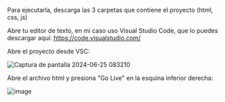 Para ejecutarla, descarga las 3 carpetas que contiene el proyecto (html, css, js)

Abre tu editor de texto, en mi caso uso Visual Studio Code, que lo puedes descargar aquí: https://code.visualstudio.com/

Abre el proyecto desde VSC: 

![Captura de pantalla 2024-06-25 083210](https://github.com/antonylsalazarr/MenuNavHTML-CSS-JS/assets/149880665/4847ede2-1cd1-49a7-8d2f-28cb7b737c22)

Abre el archivo html y presiona "Go Live" en la esquina inferior derecha: 

![image](https://github.com/antonylsalazarr/MenuNavHTML-CSS-JS/assets/149880665/02274865-deed-4243-a778-be47015d84cc)

